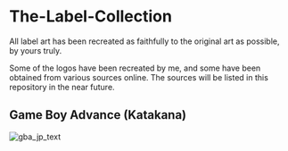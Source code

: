 # The-Label-Collection
All label art has been recreated as faithfully to the original art as possible, by yours truly.

Some of the logos have been recreated by me, and some have been obtained from various sources online. The sources will be listed in this repository in the near future.

## Game Boy Advance (Katakana)
![gba_jp_text]([https://raw.githubusercontent.com/Descent098/ezcv/master/.github/logo.png](https://github.com/TimelessFez/The-Label-Collection/blob/main/logos/GameBoyAdvance_text_JP.svg)https://github.com/TimelessFez/The-Label-Collection/blob/main/logos/GameBoyAdvance_text_JP.svg)
